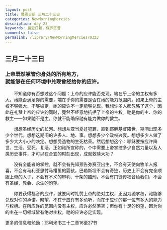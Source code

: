 ```yaml
---
layout: post
title: 晨恩日新 三月二十三日
categories: NewMorningMercies
description: day 23
keywords: 晨恩日新，保罗区普
comments: false
permalink: /library/NewMorningMercies/0323
---
```


## 三月二十三日

### 上帝既然掌管你身处的所有地方， <br> 就能够在任何环境中兑现曾经给你的应许。


&emsp;&emsp;不知道你有否想过这个问题：上帝的应许能否兑现，端在乎上帝的主权有多大。祂能否满足你的需要，端在乎你的需要是否在祂的能力范围内。如果上帝的主权不够强大、不够稳定，祂的应许不一定能够兑现。我想许多人都忽略了这个，因此在礼赞上帝的应许的同时，竟然不经意地抗拒了上帝的主权。祂是你的主、你的救主——如果祂不是主，你就不能确保祂有能力做你的救主。

&emsp;&emsp;想想圣经历史的长河。想想从亚当夏娃犯罪，直到耶稣基督降世，期间出现多少个世代。想想这期间的许多人、地、事。想想多少个政权兴衰。想想多少人做了多少大大小小的决定。想想受造物的生死枯荣。然后想想这个：耶稣要按应许降世、生活、受死、复活，正如祂所宣称的，个中需要上帝掌控多少自然力量以及人类历史事件，才可以在合宜的时刻出现，成就救赎大功？

&emsp;&emsp;没有全能者的掌控，就不会有先知预告弥赛亚出生，不会有天使向牧羊人报喜，不会有马利亚思忖马槽里的婴孩，巴勒斯坦不会有奇迹，历史上不会有完全顺服上帝的人子，不会有不义的审判、十架的酷刑，不会有门徒传福音给我们，不会有圣经、教会、永生的盼望。

&emsp;&emsp;你要获得福音的应许，就要同时礼赞上帝的绝对主权，正因为祂掌权，祂能够兑现对你的承诺。盼望，不在于应许有多动听，而在于应许的那一位有多大的能力与权柄。在所应许的范围内没有主权，应许必然落空；但你有十足的盼望，因为你的主在一切领域皆有绝对主权，祂的应许必定实现。


更多的信息和勉励：耶利米书三十二章16至27节